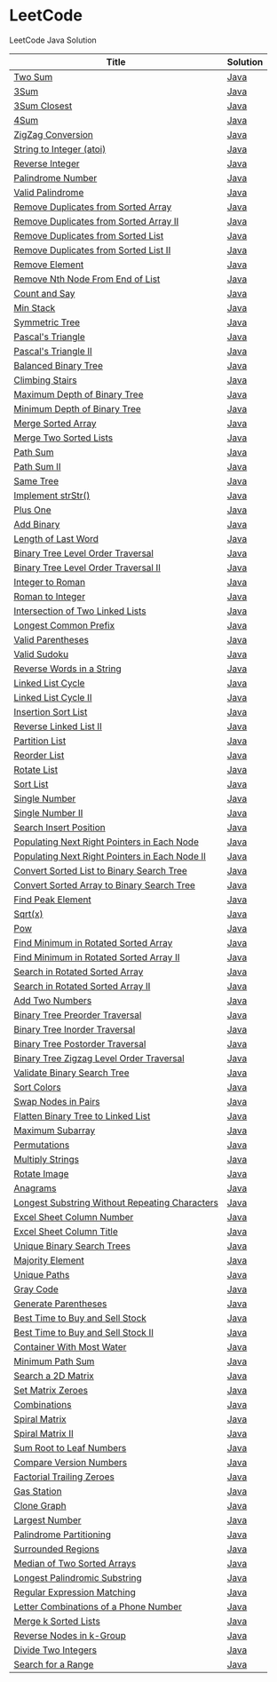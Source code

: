 LeetCode
========

LeetCode Java Solution

| Title | Solution |
| ----- | -------- |
| [Two Sum](https://oj.leetcode.com/problems/two-sum/) | [Java](./src/TwoSum.java) |
| [3Sum](https://oj.leetcode.com/problems/3sum/) | [Java](./src/ThreeSum.java) |
| [3Sum Closest](https://oj.leetcode.com/problems/3sum-closest/) | [Java](./src/ThreeSumClosest.java) |
| [4Sum](https://oj.leetcode.com/problems/4sum/) | [Java](./src/FourSum.java) |
| [ZigZag Conversion](https://oj.leetcode.com/problems/zigzag-conversion/) | [Java](./src/ZigZag.java) |
| [String to Integer (atoi)](https://oj.leetcode.com/problems/string-to-integer-atoi/) | [Java](./src/StringToInteger.java) |
| [Reverse Integer](https://oj.leetcode.com/problems/reverse-integer/) | [Java](./src/ReverseInteger.java) |
| [Palindrome Number](https://oj.leetcode.com/problems/palindrome-number/) | [Java](./src/PalindromeNumber.java) |
| [Valid Palindrome](https://oj.leetcode.com/problems/valid-palindrome/) | [Java](./src/ValidPalindrome.java) |
| [Remove Duplicates from Sorted Array](https://oj.leetcode.com/problems/remove-duplicates-from-sorted-array/) | [Java](./src/RemoveDuplicatesFromSortedArray.java) |
| [Remove Duplicates from Sorted Array II](https://oj.leetcode.com/problems/remove-duplicates-from-sorted-array-ii/) | [Java](./src/RemoveDuplicatesFromSortedArrayII.java) |
| [Remove Duplicates from Sorted List](https://oj.leetcode.com/problems/remove-duplicates-from-sorted-list/) | [Java](./src/RemoveDuplicatesFromSortedList.java) |
| [Remove Duplicates from Sorted List II](https://oj.leetcode.com/problems/remove-duplicates-from-sorted-list-ii/) | [Java](./src/RemoveDuplicatesFromSortedListII.java) |
| [Remove Element](https://oj.leetcode.com/problems/remove-element/) | [Java](./src/RemoveElement.java) |
| [Remove Nth Node From End of List](https://oj.leetcode.com/problems/remove-nth-node-from-end-of-list/) | [Java](./src/RemoveNthNodeFromEndOfList.java) |
| [Count and Say](https://oj.leetcode.com/problems/count-and-say/) | [Java](./src/CountAndSay.java) |
| [Min Stack](https://oj.leetcode.com/problems/min-stack/) | [Java](./src/MinStack.java) |
| [Symmetric Tree](https://oj.leetcode.com/problems/symmetric-tree/) | [Java](./src/SymmetricTree.java) |
| [Pascal's Triangle](https://oj.leetcode.com/problems/pascals-triangle/) | [Java](./src/PascalTriangle.java) |
| [Pascal's Triangle II](https://oj.leetcode.com/problems/pascals-triangle-ii/) | [Java](./src/PascalTriangleII.java) |
| [Balanced Binary Tree](https://oj.leetcode.com/problems/balanced-binary-tree/) | [Java](./src/BalancedBinaryTree.java) |
| [Climbing Stairs](https://oj.leetcode.com/problems/climbing-stairs/) | [Java](./src/ClimbingStairs.java) |
| [Maximum Depth of Binary Tree](https://oj.leetcode.com/problems/maximum-depth-of-binary-tree/) | [Java](./src/MaximumDepthOfBinaryTree.java) |
| [Minimum Depth of Binary Tree](https://oj.leetcode.com/problems/minimum-depth-of-binary-tree/) | [Java](./src/MinimumDepthOfBinaryTree.java) |
| [Merge Sorted Array](https://oj.leetcode.com/problems/merge-sorted-array/) | [Java](./src/MergeSortedArray.java) |
| [Merge Two Sorted Lists](https://oj.leetcode.com/problems/merge-two-sorted-lists/) | [Java](./src/MergeTwoSortedLists.java) |
| [Path Sum](https://oj.leetcode.com/problems/path-sum/) | [Java](./src/PathSum.java) |
| [Path Sum II](https://oj.leetcode.com/problems/path-sum-ii/) | [Java](./src/PathSumII.java) |
| [Same Tree](https://oj.leetcode.com/problems/same-tree/) | [Java](./src/SameTree.java) |
| [Implement strStr()](https://oj.leetcode.com/problems/implement-strstr/) | [Java](./src/StrStr.java) |
| [Plus One](https://oj.leetcode.com/problems/plus-one/) | [Java](./src/PlusOne.java) |
| [Add Binary](https://oj.leetcode.com/problems/add-binary/) | [Java](./src/AddBinary.java) |
| [Length of Last Word](https://oj.leetcode.com/problems/length-of-last-word/) | [Java](./src/LengthOfLastWord.java) |
| [Binary Tree Level Order Traversal](https://oj.leetcode.com/problems/binary-tree-level-order-traversal/) | [Java](./src/BinaryTreeLevelOrderTraversal.java) |
| [Binary Tree Level Order Traversal II](https://oj.leetcode.com/problems/binary-tree-level-order-traversal-ii/) | [Java](./src/BinaryTreeLevelOrderTraversalII.java) |
| [Integer to Roman](https://oj.leetcode.com/problems/integer-to-roman/) | [Java](./src/IntegerToRoman.java) |
| [Roman to Integer](https://oj.leetcode.com/problems/roman-to-integer/) | [Java](./src/RomanToInteger.java) |
| [Intersection of Two Linked Lists](https://oj.leetcode.com/problems/intersection-of-two-linked-lists/) | [Java](./src/IntersectionOfTwoLinkedLists.java) |
| [Longest Common Prefix](https://oj.leetcode.com/problems/longest-common-prefix/) | [Java](./src/LongestCommonPrefix.java) |
| [Valid Parentheses](https://oj.leetcode.com/problems/valid-parentheses/) | [Java](./src/ValidParentheses.java) |
| [Valid Sudoku](https://oj.leetcode.com/problems/valid-sudoku/) | [Java](./src/ValidSudoku.java) |
| [Reverse Words in a String](https://oj.leetcode.com/problems/reverse-words-in-a-string/) | [Java](./src/ReverseWordsInAString.java) |
| [Linked List Cycle](https://oj.leetcode.com/problems/linked-list-cycle/) | [Java](./src/LinkedListCycle.java) |
| [Linked List Cycle II](https://oj.leetcode.com/problems/linked-list-cycle-ii/) | [Java](./src/LinkedListCycleII.java) |
| [Insertion Sort List](https://oj.leetcode.com/problems/insertion-sort-list/) | [Java](./src/InsertionSortList.java) |
| [Reverse Linked List II](https://oj.leetcode.com/problems/reverse-linked-list-ii/) | [Java](./src/ReverseLinkedListII.java) |
| [Partition List](https://oj.leetcode.com/problems/partition-list/) | [Java](./src/PartitionList.java) |
| [Reorder List](https://oj.leetcode.com/problems/reorder-list/) | [Java](./src/ReorderList.java) |
| [Rotate List](https://oj.leetcode.com/problems/rotate-list/) | [Java](./src/RotateList.java) |
| [Sort List](https://oj.leetcode.com/problems/sort-list/) | [Java](./src/SortList.java) |
| [Single Number](https://oj.leetcode.com/problems/single-number/) | [Java](./src/SingleNumber.java) |
| [Single Number II](https://oj.leetcode.com/problems/single-number-ii/) | [Java](./src/SingleNumberII.java) |
| [Search Insert Position](https://oj.leetcode.com/problems/search-insert-position/) | [Java](./src/SearchInsertPosition.java) |
| [Populating Next Right Pointers in Each Node](https://oj.leetcode.com/problems/populating-next-right-pointers-in-each-node/) | [Java](./src/PopulatingNextRightPointersInEachNode.java) |
| [Populating Next Right Pointers in Each Node II](https://oj.leetcode.com/problems/populating-next-right-pointers-in-each-node-ii/) | [Java](./src/PopulatingNextRightPointersInEachNodeII.java) |
| [Convert Sorted List to Binary Search Tree](https://oj.leetcode.com/problems/convert-sorted-list-to-binary-search-tree/) | [Java](./src/ConvertSortedListToBinarySearchTree.java) |
| [Convert Sorted Array to Binary Search Tree](https://oj.leetcode.com/problems/convert-sorted-array-to-binary-search-tree/) | [Java](./src/ConvertSortedArrayToBinarySearchTree.java) |
| [Find Peak Element](https://oj.leetcode.com/problems/find-peak-element/) | [Java](./src/FindPeakElement.java) |
| [Sqrt(x)](https://oj.leetcode.com/problems/sqrtx/) | [Java](./src/Sqrt.java) |
| [Pow](https://oj.leetcode.com/problems/powx-n/) | [Java](./src/Pow.java) |
| [Find Minimum in Rotated Sorted Array](https://oj.leetcode.com/problems/find-minimum-in-rotated-sorted-array/) | [Java](./src/FindMinimumInRotatedSortedArray.java) |
| [Find Minimum in Rotated Sorted Array II](https://oj.leetcode.com/problems/find-minimum-in-rotated-sorted-array-ii/) | [Java](./src/FindMinimumInRotatedSortedArrayII.java) |
| [Search in Rotated Sorted Array](https://oj.leetcode.com/problems/search-in-rotated-sorted-array/) | [Java](./src/SearchInRotatedSortedArray.java) |
| [Search in Rotated Sorted Array II](https://oj.leetcode.com/problems/search-in-rotated-sorted-array-ii/) | [Java](./src/SearchInRotatedSortedArrayII.java) |
| [Add Two Numbers](https://oj.leetcode.com/problems/add-two-numbers/) | [Java](./src/AddTwoNumbers.java) |
| [Binary Tree Preorder Traversal](https://oj.leetcode.com/problems/binary-tree-preorder-traversal/) | [Java](./src/BinaryTreePreorderTraversal.java) |
| [Binary Tree Inorder Traversal](https://oj.leetcode.com/problems/binary-tree-inorder-traversal/) | [Java](./src/BinaryTreeInorderTraversal.java) |
| [Binary Tree Postorder Traversal](https://oj.leetcode.com/problems/binary-tree-postorder-traversal/) | [Java](./src/BinaryTreePostorderTraversal.java) |
| [Binary Tree Zigzag Level Order Traversal](https://oj.leetcode.com/problems/binary-tree-zigzag-level-order-traversal/) | [Java](./src/BinaryTreeZigzagLevelOrderTraversal.java) |
| [Validate Binary Search Tree](https://oj.leetcode.com/problems/validate-binary-search-tree/) | [Java](./src/ValidateBinarySearchTree.java) |
| [Sort Colors](https://oj.leetcode.com/problems/sort-colors/) | [Java](./src/SortColors.java) |
| [Swap Nodes in Pairs](https://oj.leetcode.com/problems/swap-nodes-in-pairs/) | [Java](./src/SwapNodesInPairs.java) |
| [Flatten Binary Tree to Linked List](https://oj.leetcode.com/problems/flatten-binary-tree-to-linked-list/) | [Java](./src/FlattenBinaryTreeToLinkedList.java) |
| [Maximum Subarray](https://oj.leetcode.com/problems/maximum-subarray/) | [Java](./src/MaximumSubarray.java) |
| [Permutations](https://oj.leetcode.com/problems/permutations/) | [Java](./src/Permutations.java) |
| [Multiply Strings](https://oj.leetcode.com/problems/multiply-strings/) | [Java](./src/MultiplyStrings.java) |
| [Rotate Image](https://oj.leetcode.com/problems/rotate-image/) | [Java](./src/RotateImage.java) |
| [Anagrams](https://oj.leetcode.com/problems/anagrams/) | [Java](./src/Anagrams.java) |
| [Longest Substring Without Repeating Characters](https://oj.leetcode.com/problems/longest-substring-without-repeating-characters/) | [Java](./src/LongestSubstringWithoutRepeatingCharacters.java) |
| [Excel Sheet Column Number](https://oj.leetcode.com/problems/excel-sheet-column-number/) | [Java](./src/ExcelSheetColumnNumber.java) |
| [Excel Sheet Column Title](https://oj.leetcode.com/problems/excel-sheet-column-title/) | [Java](./src/ExcelSheetColumnTitle.java) |
| [Unique Binary Search Trees](https://oj.leetcode.com/problems/unique-binary-search-trees/) | [Java](./src/UniqueBinarySearchTrees.java) |
| [Majority Element](https://oj.leetcode.com/problems/majority-element/) | [Java](./src/MajorityElement.java) |
| [Unique Paths](https://oj.leetcode.com/problems/unique-paths/) | [Java](./src/UniquePaths.java) |
| [Gray Code](https://oj.leetcode.com/problems/gray-code/) | [Java](./src/GrayCode.java) |
| [Generate Parentheses](https://oj.leetcode.com/problems/generate-parentheses/) | [Java](./src/GenerateParentheses.java) |
| [Best Time to Buy and Sell Stock](https://oj.leetcode.com/problems/best-time-to-buy-and-sell-stock/) | [Java](./src/BestTimeToBuyAndSellStock.java) |
| [Best Time to Buy and Sell Stock II](https://oj.leetcode.com/problems/best-time-to-buy-and-sell-stock-ii/) | [Java](./src/BestTimeToBuyAndSellStockII.java) |
| [Container With Most Water](https://oj.leetcode.com/problems/container-with-most-water/) | [Java](./src/ContainerWithMostWater.java) |
| [Minimum Path Sum](https://oj.leetcode.com/problems/minimum-path-sum/) | [Java](./src/MinimumPathSum.java) |
| [Search a 2D Matrix](https://oj.leetcode.com/problems/search-a-2d-matrix/) | [Java](./src/SearchA2DMatrix.java) |
| [Set Matrix Zeroes](https://oj.leetcode.com/problems/set-matrix-zeroes/) | [Java](./src/SetMatrixZeroes.java) |
| [Combinations](https://oj.leetcode.com/problems/combinations/) | [Java](./src/Combinations.java) |
| [Spiral Matrix](https://oj.leetcode.com/problems/spiral-matrix/) | [Java](./src/SpiralMatrix.java) |
| [Spiral Matrix II](https://oj.leetcode.com/problems/spiral-matrix-ii/) | [Java](./src/SpiralMatrixII.java) |
| [Sum Root to Leaf Numbers](https://oj.leetcode.com/problems/sum-root-to-leaf-numbers/) | [Java](./src/SumRootToLeafNumbers.java) |
| [Compare Version Numbers](https://oj.leetcode.com/problems/compare-version-numbers/) | [Java](./src/CompareVersionNumbers.java) |
| [Factorial Trailing Zeroes](https://oj.leetcode.com/problems/factorial-trailing-zeroes/) | [Java](./src/FactorialTrailingZeroes.java) |
| [Gas Station](https://oj.leetcode.com/problems/gas-station/) | [Java](./src/GasStation.java) |
| [Clone Graph](https://oj.leetcode.com/problems/clone-graph/) | [Java](./src/CloneGraph.java) |
| [Largest Number](https://oj.leetcode.com/problems/largest-number/) | [Java](./src/LargestNumber.java) |
| [Palindrome Partitioning](https://oj.leetcode.com/problems/palindrome-partitioning/) | [Java](./src/PalindromePartitioning.java) |
| [Surrounded Regions](https://oj.leetcode.com/problems/surrounded-regions/) | [Java](./src/SurroundedRegions.java) |
| [Median of Two Sorted Arrays](https://oj.leetcode.com/problems/median-of-two-sorted-arrays/) | [Java](./src/MedianOfTwoSortedArrays.java) |
| [Longest Palindromic Substring](https://oj.leetcode.com/problems/longest-palindromic-substring/) | [Java](./src/LongestPalindromicSubstring.java) |
| [Regular Expression Matching](https://oj.leetcode.com/problems/regular-expression-matching/) | [Java](./src/RegularExpressionMatching.java) |
| [Letter Combinations of a Phone Number](https://oj.leetcode.com/problems/letter-combinations-of-a-phone-number/) | [Java](./src/LetterCombinationsOfAPhoneNumber.java) |
| [Merge k Sorted Lists](https://oj.leetcode.com/problems/merge-k-sorted-lists/) | [Java](./src/MergeKSortedLists.java) |
| [Reverse Nodes in k-Group](https://oj.leetcode.com/problems/reverse-nodes-in-k-group/) | [Java](./src/ReverseNodesInKGroup.java) |
| [Divide Two Integers](https://oj.leetcode.com/problems/divide-two-integers/) | [Java](./src/DivideTwoIntegers.java) |
| [Search for a Range](https://oj.leetcode.com/problems/search-for-a-range/) | [Java](./src/SearchForARange.java) |